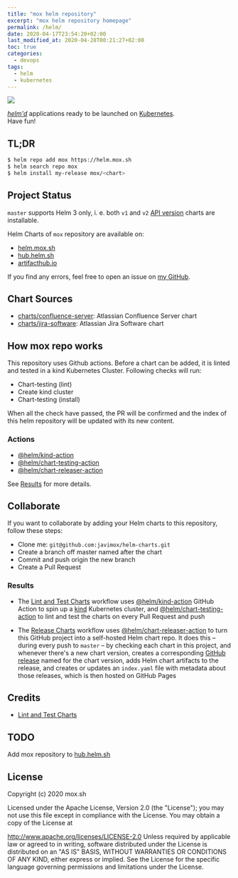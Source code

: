 ```yaml
---
title: "mox helm repository"
excerpt: "mox helm repository homepage"
permalink: /helm/
date: 2020-04-17T23:54:20+02:00
last_modified_at: 2020-04-28T00:21:27+02:00
toc: true
categories:
  - devops
tags:
  - helm
  - kubernetes
---
```


[![](https://github.com/javimox/helm-charts/workflows/Release%20Charts/badge.svg?branch=master)](https://github.com/javimox/helm-charts/actions)

[*helm'd*](https://github.com/helm/helm) applications ready to be launched on [Kubernetes](https://kubernetes.io/).  
Have fun!

## TL;DR

```bash
$ helm repo add mox https://helm.mox.sh
$ helm search repo mox
$ helm install my-release mox/<chart>
```

## Project Status

`master` supports Helm 3 only, i. e. both `v1` and `v2` [API version](https://helm.sh/docs/topics/charts/#the-apiversion-field) charts are installable.

Helm Charts of `mox` repository are available on:
 * [helm.mox.sh](https://helm.mox.sh)
 * [hub.helm.sh](https://hub.helm.sh/charts/mox/jira-software)
 * [artifacthub.io](https://artifacthub.io/package/chart/mox/jira-software)
 
If you find any errors, feel free to open an issue on [my GitHub](https://github.com/javimox/helm-charts/tree/master).

## Chart Sources

* [charts/confluence-server](/helm/charts/confluence-server): Atlassian Confluence Server chart
* [charts/jira-software](/helm/charts/jira-software): Atlassian Jira Software chart

## How mox repo works

This repository uses Github actions. Before a chart can be added, it is linted and tested in a kind Kubernetes Cluster.  Following checks will run:

* Chart-testing (lint)
* Create kind cluster
* Chart-testing (install)

When all the check have passed, the PR will be confirmed and the index of this helm repository will be updated with its new content.

### Actions

* [@helm/kind-action](https://github.com/helm/kind-action)
* [@helm/chart-testing-action](https://github.com/helm/chart-testing-action)
* [@helm/chart-releaser-action](https://github.com/helm/chart-releaser-action)

See [Results](#results) for more details.

## Collaborate

If you want to collaborate by adding your Helm charts to this repository, follow these steps:

* Clone me: `git@github.com:javimox/helm-charts.git`
* Create a branch off master named after the chart
* Commit and push origin the new branch
* Create a Pull Request

### <a name="results"></a>Results

* The [Lint and Test Charts](https://github.com/javimox/helm-charts/blob/master/.github/workflows/lint-test.yaml) workflow uses [@helm/kind-action](https://www.github.com/helm/kind-action) GitHub Action to spin up a [kind](https://kind.sigs.k8s.io/) Kubernetes cluster, and [@helm/chart-testing-action](https://www.github.com/helm/chart-testing-action) to lint and test the charts on every Pull Request and push
  
* The [Release Charts](https://github.com/javimox/helm-charts/blob/master/.github/workflows/release.yaml) workflow uses [@helm/chart-releaser-action](https://www.github.com/helm/chart-releaser-action) to turn this GitHub project into a self-hosted Helm chart repo. It does this – during every push to `master` – by checking each chart in this project, and whenever there's a new chart version, creates a corresponding [GitHub release](https://help.github.com/en/github/administering-a-repository/about-releases) named for the chart version, adds Helm chart artifacts to the release, and creates or updates an `index.yaml` file with metadata about those releases, which is then hosted on GitHub Pages

## Credits

* [Lint and Test Charts](https://github.com/helm/charts-repo-actions-demo.git)  

## TODO

Add mox repository to [hub.helm.sh](https://hub.helm.sh)

## License

Copyright (c) 2020 mox.sh

Licensed under the Apache License, Version 2.0 (the "License"); you may not use this file except in compliance with the License. You may obtain a copy of the License at

http://www.apache.org/licenses/LICENSE-2.0
Unless required by applicable law or agreed to in writing, software distributed under the License is distributed on an "AS IS" BASIS, WITHOUT WARRANTIES OR CONDITIONS OF ANY KIND, either express or implied. See the License for the specific language governing permissions and limitations under the License.
